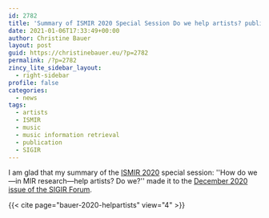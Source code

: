 ```yaml
---
id: 2782
title: 'Summary of ISMIR 2020 Special Session Do we help artists? published in SIGIR Forum'
date: 2021-01-06T17:33:49+00:00
author: Christine Bauer
layout: post
guid: https://christinebauer.eu/?p=2782
permalink: /?p=2782
zincy_lite_sidebar_layout:
  - right-sidebar
profile: false
categories:
  - news
tags:
  - artists
  - ISMIR
  - music
  - music information retrieval
  - publication
  - SIGIR
---
```

I am glad that my summary of the <a href="https://www.ismir2020.net" rel="noopener" target="_blank">ISMIR 2020</a> special session: ''How do we—in MIR research—help artists? Do we?'' made it to the <a href="http://sigir.org/forum/issues/december-2020/" rel="noopener" target="_blank">December 2020 issue of the SIGIR Forum</a>.

{{< cite page="bauer-2020-helpartists" view="4" >}}
